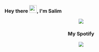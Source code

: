 ### Hey there <img src="https://media.giphy.com/media/hvRJCLFzcasrR4ia7z/giphy.gif" width="25px">, I'm Salim

<div align=center >
<img src="https://readme-typing-svg.herokuapp.com?font=Pacifico&size=25&color=FFFFFF&center=true&lines=Hey+👋%2C+I'm+Salim+Mwatsefu.;Web+Developer;."
/>
  
### My Spotify
<p>
  <a href="https://spotify-github-profile.vercel.app/api/view?uid=tkodyqapd40c3d0tfoadra67i&redirect=true">
    <img src="https://spotify-github-profile.vercel.app/api/view?uid=tkodyqapd40c3d0tfoadra67i&cover_image=true&theme=default&bar_color_cover=false"/>
  </a>
  </p>
  </div>
